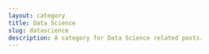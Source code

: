 ```yaml
---
layout: category
title: Data Science
slug: datascience
description: A category for Data Science related posts.
---
```

